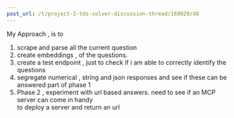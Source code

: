 ```yaml
---
post_url: /t/project-2-tds-solver-discussion-thread/169029/48
---
```

My Approach , is to

1. scrape and parse all the current question
2. create embeddings , of the questions.
3. create a test endpoint , just to check if i am able to correctly identify the questions
4. segregate numerical , string and json responses and see if these can be answered part of phase 1
5. Phase 2 , experiment with url based answers. need to see if an MCP server can come in handy  
   to deploy a server and return an url